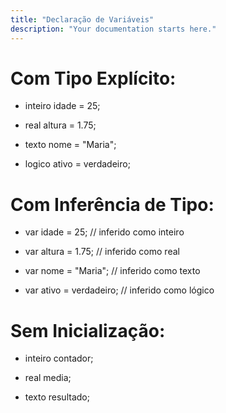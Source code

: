 ```yaml
---
title: "Declaração de Variáveis"
description: "Your documentation starts here."
---
```


# Com Tipo Explícito:

* inteiro idade = 25;

* real altura = 1.75;

* texto nome = "Maria";

* logico ativo = verdadeiro;



#  Com Inferência de Tipo:

* var idade = 25;           // inferido como inteiro

* var altura = 1.75;        // inferido como real

* var nome = "Maria";       // inferido como texto

* var ativo = verdadeiro;   // inferido como lógico

# Sem Inicialização:

* inteiro contador;
* real media;

* texto resultado;
